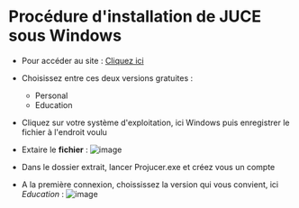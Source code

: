 # Procédure d'installation de JUCE sous Windows 

* Pour accéder au site : [Cliquez ici](https://www.juce.com/get-juce "texte pour le titre, facultatif")

* Choisissez entre ces deux versions gratuites : 
    * Personal
    * Education
* Cliquez sur votre système d'exploitation, ici Windows puis enregistrer le fichier à l'endroit voulu 
* Extaire le **fichier**  :
![image](https://user-images.githubusercontent.com/32697033/31426281-f674a338-ae62-11e7-8695-3b16434c9a61.png)
* Dans le dossier extrait, lancer Projucer.exe et créez vous un compte
* A la première connexion, choississez la version qui vous convient, ici *Education* :
![image](https://user-images.githubusercontent.com/32697033/31426405-88704d50-ae63-11e7-9c0d-e8c3bdc2f93a.png)
